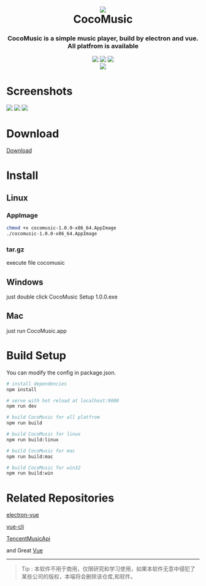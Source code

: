 <h1 align="center">
  <img src="https://github.com/xtuJSer/CoCoMusic/blob/master/build/icons/256x256.png?raw=true">
  <br/>
  CocoMusic
</h1>
<h3 align="center">
CocoMusic is a simple music player, build by electron and vue.
All platfrom is available
</h3>
<p align="center">
<img src="https://img.shields.io/badge/build-passing-green.svg">
<img src="https://img.shields.io/badge/release-v1.1.0-brightgreen.svg">
<img src="https://img.shields.io/badge/license-LGPL-red.svg">
<br/>
<img src="http://orblzfbb0.bkt.clouddn.com/Ful4txdNVi1_457r9K8vpbLgZKVn?imageView2/1/w/200/h/200/interlace/1/q/75|imageslim">
</p>

# Screenshots
![](http://orblzfbb0.bkt.clouddn.com/FhCi1GgAxYj8BlmlXMr8B0_XvILL?imageslim)
![](http://orblzfbb0.bkt.clouddn.com/FidnnYjeOV_YxfTo0okdsVF76fUY?imageslim)
![](http://orblzfbb0.bkt.clouddn.com/FotCtoBoELxws5o58qWN0dQbcQ_6?imageslim)

# Download
  [Download](http://123.207.109.138/#/article/598403683e4bc40848718dfe)

# Install
## Linux
### AppImage
``` bash
chmod +x cocomusic-1.0.0-x86_64.AppImage
./cocomusic-1.0.0-x86_64.AppImage
``` 
### tar.gz
execute file cocomusic

## Windows
just double click CocoMusic Setup 1.0.0.exe

## Mac
just run CocoMusic.app

# Build Setup
You can modify the config in package.json.

``` bash
# install dependencies
npm install

# serve with hot reload at localhost:9080
npm run dev

# build CocoMusic for all platfrom
npm run build

# build CocoMusic for linux
npm run build:linux

# build CocoMusic for mac
npm run build:mac

# build CocoMusic for win32
npm run build:win
```

# Related Repositories

[electron-vue](https://github.com/SimulatedGREG/electron-vue)

[vue-cli](https://github.com/vuejs/vue-cli)

[TencentMusicApi](https://github.com/metowolf/TencentMusicApi)

and Great [Vue](https://cn.vuejs.org/index.html)

---
> Tip : 本软件不用于商用，仅限研究和学习使用，如果本软件无意中侵犯了某些公司的版权，本喵将会删除该仓库,和软件。

